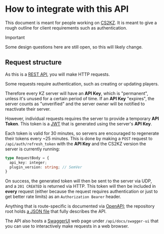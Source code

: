# How to integrate with this API

This document is meant for people working on [CS2KZ](https://github.com/KZGlobalTeam/cs2kz-metamod).
It is meant to give a rough outline for client requirements such as authentication.

> [!IMPORTANT]
> Some design questions here are still open, so this will likely change.

## Request structure

As this is a [REST API](https://en.wikipedia.org/wiki/REST), you will make HTTP requests.

Some requests require authentication, such as creating or updating players.

Therefore every KZ server will have an **API Key**, which is "permanent", unless it's unused for
a certain period of time. If an **API Key** "expires", the server counts as "unverified" and the
server owner will be notified to reactivate their server.

However, individual requests requires the server to provide a temporary **API Token**.
This token is a [JWT](https://jwt.io/introduction) that is generated using the server's **API Key**.

Each token is valid for 30 minutes, so servers are encouraged to regenerate their tokens every ~25
minutes. This is done by making a `POST` request to `/api/auth/refresh_token` with the **API Key**
and the CS2KZ version the server is currently running:

```typescript
type RequestBody = {
  api_key: integer;
  plugin_version: string; // SemVer
}
```

On success, the generated token will then be sent to the server via UDP, and a `201 CREATED` is
returned via HTTP. This token will then be included in **every** request (either because the request
requires authentication or just to get better rate limits) as an `Authorization Bearer` header.

Anything that is route-specific is documented via [OpenAPI](https://www.openapis.org); the
repository root holds [a JSON file](./api-spec.json) that fully describes the API.

The API also hosts a [SwaggerUI](https://swagger.io/tools/swagger-ui) web page under
`/api/docs/swagger-ui` that you can use to interactively make requests in a web browser.
